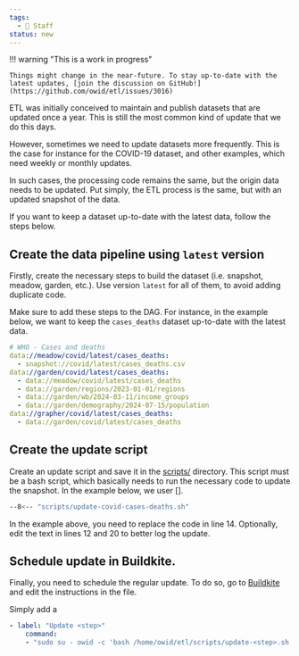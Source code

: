 ```yaml
---
tags:
  - 👷 Staff
status: new
---
```


!!! warning "This is a work in progress"

    Things might change in the near-future. To stay up-to-date with the latest updates, [join the discussion on GitHub!](https://github.com/owid/etl/issues/3016)

ETL was initially conceived to maintain and publish datasets that are updated once a year. This is still the most common kind of update that we do this days.

However, sometimes we need to update datasets more frequently. This is the case for instance for the COVID-19 dataset, and other examples, which need weekly or monthly updates.

In such cases, the processing code remains the same, but the origin data needs to be updated. Put simply, the ETL process is the same, but with an updated snapshot of the data.

If you want to keep a dataset up-to-date with the latest data, follow the steps below.

## Create the data pipeline using `latest` version

Firstly, create the necessary steps to build the dataset (i.e. snapshot, meadow, garden, etc.). Use version `latest` for all of them, to avoid adding duplicate code.

Make sure to add these steps to the DAG. For instance, in the example below, we want to keep the `cases_deaths` dataset up-to-date with the latest data.

```yaml
# WHO - Cases and deaths
data://meadow/covid/latest/cases_deaths:
  - snapshot://covid/latest/cases_deaths.csv
data://garden/covid/latest/cases_deaths:
  - data://meadow/covid/latest/cases_deaths
  - data://garden/regions/2023-01-01/regions
  - data://garden/wb/2024-03-11/income_groups
  - data://garden/demography/2024-07-15/population
data://grapher/covid/latest/cases_deaths:
  - data://garden/covid/latest/cases_deaths
```

## Create the update script

Create an update script and save it in the [scripts/](https://github.com/owid/etl/tree/master/scripts) directory. This script must be a bash script, which basically needs to run the necessary code to update the snapshot. In the example below, we user [].

```bash title="scripts/update-covid-cases-deaths.sh" linenums="1"
--8<-- "scripts/update-covid-cases-deaths.sh"
```

In the example above, you need to replace the code in line 14. Optionally, edit the text in lines 12 and 20 to better log the update.

## Schedule update in Buildkite.

Finally, you need to schedule the regular update. To do so, go to [Buildkite](https://buildkite.com/our-world-in-data/etl-automatic-dataset-updates-master/settings/steps) and edit the instructions in the file.

Simply add a

```yaml
- label: "Update <step>"
    command:
    - "sudo su - owid -c 'bash /home/owid/etl/scripts/update-<step>.sh'"
```
